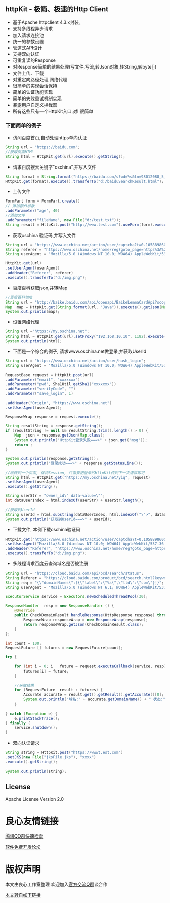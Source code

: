 ## httpKit - 极简、极速的Http Client

- 基于Apache httpclient 4.3.x封装,
- 支持多线程异步请求
- 加入请求连接池
- 统一的参数设置
- 管道式API设计
- 支持双向认证
- 可重复读的Response
- 对Response简单的结果处理(写文件,写流,转Json对象,转String,转byte[])
- 文件上传、下载
- 对重定向路径处理,网络代理
- 很简单的实现会话保持
- 简单的认证功能实现
- 简单的失败重试机制实现
- 暴露用户自定义拦截器
- 所有这些只有一个HttpKit入口,对! 很简单

### 下面简单的例子

- 访问百度首页,自动处理https单向认证

``` java
String url = "https://baidu.com";
//获取页面HTML
String html = HttpKit.get(url).execute().getString();
```

- 请求百度搜索关键字"oschina",并写入文件

``` java
String format = String.format("https://baidu.com/s?wd=%s&tn=98012088_5_dg&ch=11", "oschina");
HttpKit.get(format).execute().transferTo("d:/baiduSearchResult.html");
```

- 上传文件

``` java
FormPart form = FormPart.create()
// 添加额外参数
.addParameter("age", 40)
//添加文件
.addParameter("fileName", new File("d:/test.txt"));
String result = HttpKit.post("http://www.test.com").useForm(form).execute().getString();
```

- 获取oschina 验证码,并写入文件

``` java
String url = "https://www.oschina.net/action/user/captcha?t=0.1058898605559051";
String referer = "https://www.oschina.net/home/reg?goto_page=https%3A%2F%2Fwww.oschina.net%2F";
String userAgent = "Mozilla/5.0 (Windows NT 10.0; WOW64) AppleWebKit/537.36 (KHTML, like Gecko) Chrome/58.0.3029.110 Safari/537.36";

HttpKit.get(url)
.setUserAgent(userAgent)
.addHeader("Referer", referer)
.execute().transferTo("d:/img.png");
```

- 百度百科获取json,并转Map

```java
//百度百科地址
String url = "http://baike.baidu.com/api/openapi/BaikeLemmaCardApi?scope=103&format=json&appid=379020&bk_key=%s&bk_length=600";
Map  map = HttpKit.get(String.format(url, "Java")).execute().getJson(Map.class);
System.out.println(map);
```

- 设置网络代理

```java
String url ="https://my.oschina.net";
String html = HttpKit.get(url).setProxy("192.168.10.10", 1182).execute().getString();
System.out.println(html);
```

- 下面是一个综合的例子, 请求www.oschina.net做登录,并获取UserId

```java
String url = "https://www.oschina.net/action/user/hash_login";
String userAgent = "Mozilla/5.0 (Windows NT 10.0; WOW64) AppleWebKit/537.36 (KHTML, like Gecko) Chrome/58.0.3029.110 Safari/537.36";

RequestBase request = HttpKit.post(url)
.addParameter("email", "xxxxxxx")
.addParameter("pwd", Sha1Util.getSha1("xxxxxxx"))
.addParameter("verifyCode", "")
.addParameter("save_login", 1)

.addHeader("Origin", "https://www.oschina.net")
.setUserAgent(userAgent);

ResponseWrap response = request.execute();

String resultString = response.getString();
if (resultString != null && resultString.trim().length() > 0) {
	Map  json = response.getJson(Map.class);
	System.out.println("HttpKit登录失败===>" + json.get("msg"));
	return ;
}

System.out.println(response.getString());
System.out.println("登录成功===>" + response.getStatusLine());

//跳转到一个页面, 保持Session, 只需要把登录的HttpKit传到下一次请求即可
String html = HttpKit.get("https://my.oschina.net/yiq", request)
.setUserAgent(userAgent)
.execute().getString();

String userStr = "owner_id\" data-value=\"";
int dataUserIndex = html.indexOf(userStr) + userStr.length();

//获取到UserId
String userId = html.substring(dataUserIndex, html.indexOf("\">", dataUserIndex));
System.out.println("获取到UserId===>" + userId);
```

- 下载文件, 本例下载oschina验证码

```java
HttpKit.get("https://www.oschina.net/action/user/captcha?t=0.1058898605559051")
.setUserAgent("Mozilla/5.0 (Windows NT 10.0; WOW64) AppleWebKit/537.36 (KHTML, like Gecko) Chrome/58.0.3029.110 Safari/537.36")
.addHeader("Referer", "https://www.oschina.net/home/reg?goto_page=https%3A%2F%2Fwww.oschina.net%2F")
.execute().transferTo("d:/img.png");
```

- 多线程请求百度云查询域名是否被注册

```java
String url = "https://cloud.baidu.com/api/bcd/search/status";
String Referer = "https://cloud.baidu.com/product/bcd/search.html?keyword=";
String req = "{\"domainNames\":[{\"label\":\"%s\",\"tld\":\"com\"}]}";
String userAgent = "Mozilla/5.0 (Windows NT 6.1; WOW64) AppleWebKit/537.36 (KHTML, like Gecko) Chrome/60.0.3107.4 Safari/537.36";

ExecutorService service = Executors.newScheduledThreadPool(30);

ResponseHandler  resp = new ResponseHandler () {
	@Override
	public CheckDomainResult handleResponse(HttpResponse response) throws ClientProtocolException, IOException {
		ResponseWrap responseWrap = new ResponseWrap(response);
		return responseWrap.getJson(CheckDomainResult.class);
	}
};

int count = 100;
RequestFuture [] futures = new RequestFuture[count];

try {
	
	for (int i = 0; i   future = request.executeCallback(service, resp);
		futures[i] = future;
	}
	
	//获取结果
	for (RequestFuture  result : futures) {
		Accurate accurate = result.get().getResult().getAccurate()[0];
		System.out.println("域名:" + accurate.getDomainName() + " 状态:" +accurate.getStatus());
	}
	
} catch (Exception e) {
	e.printStackTrace();
} finally {
	service.shutdown();
}
```

- 双向认证请求

```java
String string = HttpKit.post("https://wwwt.est.com")
.setJKS(new File("jksFile.jks"), "xxxx")
.execute().getString();

System.out.println(string);
```

## License

Apache License Version 2.0



 # 良心友情链接

[腾讯QQ群快速检索](http://u.720life.cn/s/8cf73f7c)

[软件免费开发论坛](http://u.720life.cn/s/bbb01dc0)

# 版权声明 

本文由良心工作室整理 欢迎加入[官方交流Q群](https://u.720life.cn/s/f2316816)谈合作

[本文转自如下链接](http://u.720life.cn/g/2e71d0f0a5c601172267ba20d3a43c6ee5d087fa6690cb63316559e6f9abc1760e6bde4069a49ec39b83a963a9b9c51b4a0dfc2cc6bdf4f3b1dc642da456f6b9)